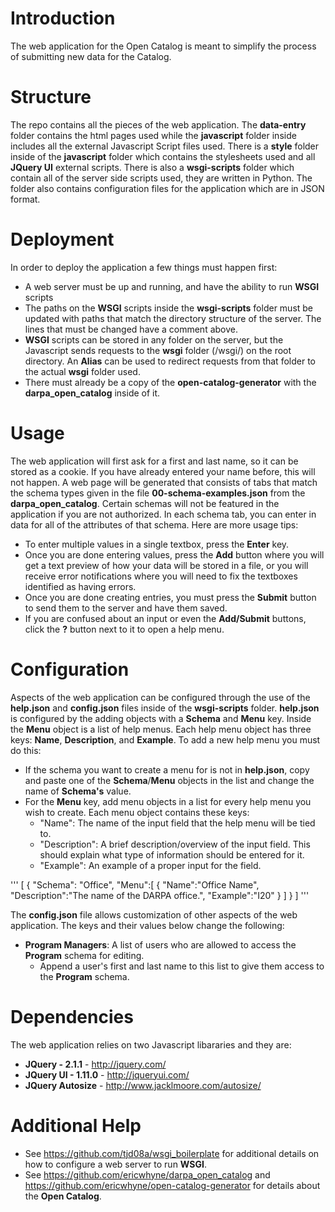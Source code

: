 # Introduction
The web application for the Open Catalog is meant to simplify the process of submitting new data for the Catalog.

# Structure
The repo contains all the pieces of the web application. The **data-entry** folder contains the html pages used while
the **javascript** folder inside includes all the external Javascript Script files used. There is a **style** folder inside of the **javascript**
folder which contains the stylesheets used and all **JQuery UI** external scripts. There is also a **wsgi-scripts** folder which contain all of the server side
scripts used, they are written in Python. The folder also contains configuration files for the application which are in JSON format.

# Deployment
In order to deploy the application a few things must happen first:
* A web server must be up and running, and have the ability to run **WSGI** scripts
* The paths on the **WSGI** scripts inside the **wsgi-scripts** folder must be updated
with paths that match the directory structure of the server. The lines that must be changed have a comment above.
* **WSGI** scripts can be stored in any folder on the server, but the Javascript sends requests to the **wsgi** 
folder (/wsgi/) on the root directory. An **Alias** can be used to redirect requests from that folder to the actual
**wsgi** folder used.
* There must already be a copy of the **open-catalog-generator** with the **darpa_open_catalog** inside of it.

# Usage
The web application will first ask for a first and last name, so it can be stored as a cookie. If you have already
entered your name before, this will not happen. A web page will be generated that consists of tabs that match the 
schema types given in the file **00-schema-examples.json** from the **darpa_open_catalog**. Certain schemas will
not be featured in the application if you are not authorized. In each schema tab, you can enter in data for
all of the attributes of that schema. Here are more usage tips:
* To enter multiple values in a single textbox, press the **Enter** key.
* Once you are done entering values, press the **Add** button where you will get a text preview of how your
data will be stored in a file, or you will receive error notifications where you will need to fix the textboxes
identified as having errors.
* Once you are done creating entries, you must press the **Submit** button to send them to the server and have 
them saved.
* If you are confused about an input or even the **Add/Submit** buttons, click the **?** button next to it
to open a help menu.

# Configuration
Aspects of the web application can be configured through the use of the **help.json** and **config.json** files
inside of the **wsgi-scripts** folder. **help.json** is configured by the adding objects with a **Schema** and **Menu**
key. Inside the **Menu** object is a list of help menus. Each help menu object has three keys: **Name**, **Description**, 
and **Example**. To add a new help menu you must do this:
* If the schema you want to create a menu for is not in **help.json**, copy and paste one of the **Schema**/**Menu** objects
in the list and change the name of **Schema's** value.
* For the **Menu** key, add menu objects in a list for every help menu you wish to create. Each menu object contains these keys:
  * "Name": The name of the input field that the help menu will be tied to.
  * "Description": A brief description/overview of the input field. This should explain what type of information should be entered for it.
  * "Example": An example of a proper input for the field.

'''
[
    {
        "Schema": "Office",
        "Menu":[
            {
                "Name":"Office Name",
                "Description":"The name of the DARPA office.",
                "Example":"I20"
            }
        ]
    }
]
'''

The **config.json** file allows customization of other aspects of the web application. The keys and their values below change the following:
* **Program Managers**: A list of users who are allowed to access the **Program** schema for editing. 
  * Append a user's first and last name to this list to give them access to the **Program** schema.
# Dependencies
The web application relies on two Javascript libararies and they are:  
* **JQuery - 2.1.1** - http://jquery.com/
* **JQuery UI - 1.11.0** - http://jqueryui.com/
* **JQuery Autosize** - http://www.jacklmoore.com/autosize/

# Additional Help
* See https://github.com/tjd08a/wsgi_boilerplate for additional details on how to
configure a web server to run **WSGI**.
* See https://github.com/ericwhyne/darpa_open_catalog and 
https://github.com/ericwhyne/open-catalog-generator for details about the **Open
Catalog**.